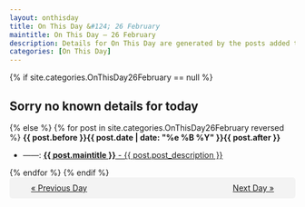 ```yaml
---
layout: onthisday
title: On This Day &#124; 26 February
maintitle: On This Day — 26 February
description: Details for On This Day are generated by the posts added to the website so the content is subject to changes/updates over time.
categories: [On This Day]
---
```


{% if site.categories.OnThisDay26February == null %}
<h2>Sorry no known details for today</h2>
{% else %}
{% for post in site.categories.OnThisDay26February reversed %}
<strong>{{ post.before }}{{ post.date | date: "%e %B %Y" }}{{ post.after }}</strong>
<ul>
<li> ——: <a class="{{ post.class }}" href="{{ post.url }}"><strong>{{ post.maintitle }}</strong> - {{ post.post_description }}</a></li>
</ul>
{% endfor %}
{% endif %}
<br />
<div style="background-color: #f3f3f3; padding: 10px; border-radius: 5px; text-align: center; display: flex; justify-content: space-evenly;">
<a href="/onthisday/02/02-25">« Previous Day</a>
<span style="visibility:hidden;">[ Visit Leap Year February 29 ]</span>
<a href="/onthisday/02/02-27">Next Day »</a>
</div>

